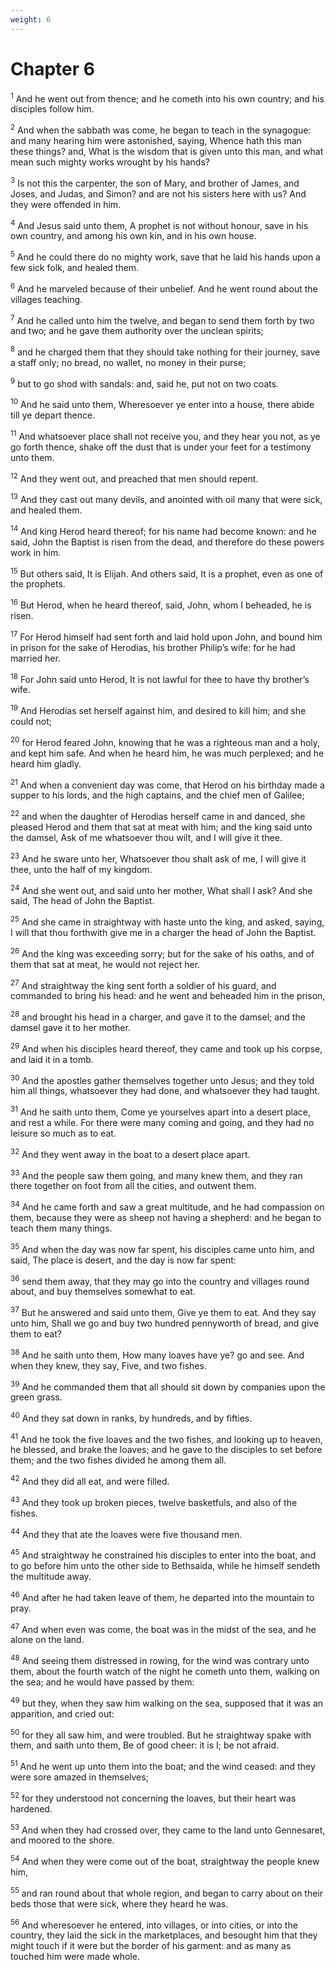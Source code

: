```yaml
---
weight: 6
---
```


# Chapter 6

<sup>1</sup> And he went out from thence; and he cometh into his own country; and his disciples follow him. 

<sup>2</sup> And when the sabbath was come, he began to teach in the synagogue: and many hearing him were astonished, saying, Whence hath this man these things? and, What is the wisdom that is given unto this man, and what mean such mighty works wrought by his hands? 

<sup>3</sup> Is not this the carpenter, the son of Mary, and brother of James, and Joses, and Judas, and Simon? and are not his sisters here with us? And they were offended in him. 

<sup>4</sup> And Jesus said unto them, A prophet is not without honour, save in his own country, and among his own kin, and in his own house. 

<sup>5</sup> And he could there do no mighty work, save that he laid his hands upon a few sick folk, and healed them. 

<sup>6</sup> And he marveled because of their unbelief. And he went round about the villages teaching. 

<sup>7</sup> And he called unto him the twelve, and began to send them forth by two and two; and he gave them authority over the unclean spirits; 

<sup>8</sup> and he charged them that they should take nothing for their journey, save a staff only; no bread, no wallet, no money in their purse; 

<sup>9</sup> but to go shod with sandals: and, said he, put not on two coats. 

<sup>10</sup> And he said unto them, Wheresoever ye enter into a house, there abide till ye depart thence. 

<sup>11</sup> And whatsoever place shall not receive you, and they hear you not, as ye go forth thence, shake off the dust that is under your feet for a testimony unto them. 

<sup>12</sup> And they went out, and preached that men should repent. 

<sup>13</sup> And they cast out many devils, and anointed with oil many that were sick, and healed them. 

<sup>14</sup> And king Herod heard thereof; for his name had become known: and he said, John the Baptist is risen from the dead, and therefore do these powers work in him. 

<sup>15</sup> But others said, It is Elijah. And others said, It is a prophet, even as one of the prophets. 

<sup>16</sup> But Herod, when he heard thereof, said, John, whom I beheaded, he is risen. 

<sup>17</sup> For Herod himself had sent forth and laid hold upon John, and bound him in prison for the sake of Herodias, his brother Philip’s wife: for he had married her. 

<sup>18</sup> For John said unto Herod, It is not lawful for thee to have thy brother’s wife. 

<sup>19</sup> And Herodias set herself against him, and desired to kill him; and she could not; 

<sup>20</sup> for Herod feared John, knowing that he was a righteous man and a holy, and kept him safe. And when he heard him, he was much perplexed; and he heard him gladly. 

<sup>21</sup> And when a convenient day was come, that Herod on his birthday made a supper to his lords, and the high captains, and the chief men of Galilee; 

<sup>22</sup> and when the daughter of Herodias herself came in and danced, she pleased Herod and them that sat at meat with him; and the king said unto the damsel, Ask of me whatsoever thou wilt, and I will give it thee. 

<sup>23</sup> And he sware unto her, Whatsoever thou shalt ask of me, I will give it thee, unto the half of my kingdom. 

<sup>24</sup> And she went out, and said unto her mother, What shall I ask? And she said, The head of John the Baptist. 

<sup>25</sup> And she came in straightway with haste unto the king, and asked, saying, I will that thou forthwith give me in a charger the head of John the Baptist. 

<sup>26</sup> And the king was exceeding sorry; but for the sake of his oaths, and of them that sat at meat, he would not reject her. 

<sup>27</sup> And straightway the king sent forth a soldier of his guard, and commanded to bring his head: and he went and beheaded him in the prison, 

<sup>28</sup> and brought his head in a charger, and gave it to the damsel; and the damsel gave it to her mother. 

<sup>29</sup> And when his disciples heard thereof, they came and took up his corpse, and laid it in a tomb. 

<sup>30</sup> And the apostles gather themselves together unto Jesus; and they told him all things, whatsoever they had done, and whatsoever they had taught. 

<sup>31</sup> And he saith unto them, Come ye yourselves apart into a desert place, and rest a while. For there were many coming and going, and they had no leisure so much as to eat. 

<sup>32</sup> And they went away in the boat to a desert place apart. 

<sup>33</sup> And the people saw them going, and many knew them, and they ran there together on foot from all the cities, and outwent them. 

<sup>34</sup> And he came forth and saw a great multitude, and he had compassion on them, because they were as sheep not having a shepherd: and he began to teach them many things. 

<sup>35</sup> And when the day was now far spent, his disciples came unto him, and said, The place is desert, and the day is now far spent: 

<sup>36</sup> send them away, that they may go into the country and villages round about, and buy themselves somewhat to eat. 

<sup>37</sup> But he answered and said unto them, Give ye them to eat. And they say unto him, Shall we go and buy two hundred pennyworth of bread, and give them to eat? 

<sup>38</sup> And he saith unto them, How many loaves have ye? go and see. And when they knew, they say, Five, and two fishes. 

<sup>39</sup> And he commanded them that all should sit down by companies upon the green grass. 

<sup>40</sup> And they sat down in ranks, by hundreds, and by fifties. 

<sup>41</sup> And he took the five loaves and the two fishes, and looking up to heaven, he blessed, and brake the loaves; and he gave to the disciples to set before them; and the two fishes divided he among them all. 

<sup>42</sup> And they did all eat, and were filled. 

<sup>43</sup> And they took up broken pieces, twelve basketfuls, and also of the fishes. 

<sup>44</sup> And they that ate the loaves were five thousand men. 

<sup>45</sup> And straightway he constrained his disciples to enter into the boat, and to go before him unto the other side to Bethsaida, while he himself sendeth the multitude away. 

<sup>46</sup> And after he had taken leave of them, he departed into the mountain to pray. 

<sup>47</sup> And when even was come, the boat was in the midst of the sea, and he alone on the land. 

<sup>48</sup> And seeing them distressed in rowing, for the wind was contrary unto them, about the fourth watch of the night he cometh unto them, walking on the sea; and he would have passed by them: 

<sup>49</sup> but they, when they saw him walking on the sea, supposed that it was an apparition, and cried out: 

<sup>50</sup> for they all saw him, and were troubled. But he straightway spake with them, and saith unto them, Be of good cheer: it is I; be not afraid. 

<sup>51</sup> And he went up unto them into the boat; and the wind ceased: and they were sore amazed in themselves; 

<sup>52</sup> for they understood not concerning the loaves, but their heart was hardened. 

<sup>53</sup> And when they had crossed over, they came to the land unto Gennesaret, and moored to the shore. 

<sup>54</sup> And when they were come out of the boat, straightway the people knew him, 

<sup>55</sup> and ran round about that whole region, and began to carry about on their beds those that were sick, where they heard he was. 

<sup>56</sup> And wheresoever he entered, into villages, or into cities, or into the country, they laid the sick in the marketplaces, and besought him that they might touch if it were but the border of his garment: and as many as touched him were made whole. 


